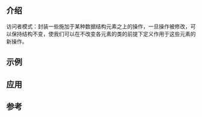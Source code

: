 ## 介绍
访问者模式：封装一些施加于某种数据结构元素之上的操作，一旦操作被修改，可以保持结构不变，使我们可以在不改变各元素的类的前提下定义作用于这些元素的新操作。

## 示例

## 应用

## 参考
